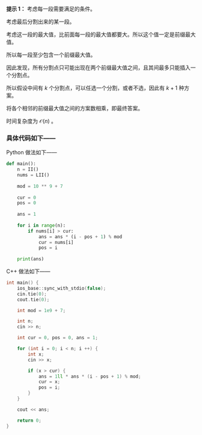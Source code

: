 **提示 1：** 考虑每一段需要满足的条件。

考虑最后分割出来的某一段。

考虑这一段的最大值，比前面每一段的最大值都要大。所以这个值一定是前缀最大值。

所以每一段至少包含一个前缀最大值。

因此发现，所有分割点只可能出现在两个前缀最大值之间，且其间最多只能插入一个分割点。

所以假设中间有 $k$ 个分割点，可以任选一个分割，或者不选，因此有 $k+1$ 种方案。

将各个相邻的前缀最大值之间的方案数相乘，即最终答案。

时间复杂度为 $\mathcal{O}(n)$ 。

### 具体代码如下——

Python 做法如下——

```Python []
def main():
    n = II()
    nums = LII()
    
    mod = 10 ** 9 + 7
    
    cur = 0
    pos = 0
    
    ans = 1
    
    for i in range(n):
        if nums[i] > cur:
            ans = ans * (i - pos + 1) % mod
            cur = nums[i]
            pos = i
    
    print(ans)
```

C++ 做法如下——

```cpp []
int main() {
    ios_base::sync_with_stdio(false);
    cin.tie(0);
    cout.tie(0);

	int mod = 1e9 + 7;

	int n;
	cin >> n;

	int cur = 0, pos = 0, ans = 1;

	for (int i = 0; i < n; i ++) {
		int x;
		cin >> x;

		if (x > cur) {
			ans = 1ll * ans * (i - pos + 1) % mod;
			cur = x;
			pos = i;
		}
	}

	cout << ans;

    return 0;
}
```